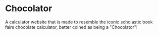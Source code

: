 # Chocolator
A calculator website that is made to resemble the iconic scholastic book fairs chocolate calculator, better coined as being a "Chocolator"!
